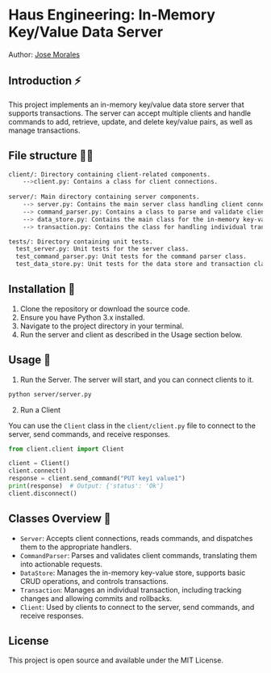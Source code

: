 # Haus Engineering: In-Memory Key/Value Data Server
Author: [Jose Morales](https://www.linkedin.com/in/moralesdev/)


## Introduction ⚡

This project implements an in-memory key/value data store server that supports transactions. The server can accept multiple clients and handle commands to add, retrieve, update, and delete key/value pairs, as well as manage transactions.

## File structure 👨‍💻

```bash
client/: Directory containing client-related components.
    -->client.py: Contains a class for client connections.
    
server/: Main directory containing server components.
    --> server.py: Contains the main server class handling client connections and dispatching commands.
    --> command_parser.py: Contains a class to parse and validate client commands.
    --> data_store.py: Contains the main class for the in-memory key-value store, managing transactions.
    --> transaction.py: Contains the class for handling individual transactions.

tests/: Directory containing unit tests.
  test_server.py: Unit tests for the server class.
  test_command_parser.py: Unit tests for the command parser class.
  test_data_store.py: Unit tests for the data store and transaction classes.
```

## Installation 🎉

1. Clone the repository or download the source code.
2. Ensure you have Python 3.x installed.
3. Navigate to the project directory in your terminal.
4. Run the server and client as described in the Usage section below.

## Usage 💎

1. Run the Server. The server will start, and you can connect clients to it.

```bash
python server/server.py
```

2. Run a Client

You can use the `Client` class in the `client/client.py` file to connect to the server, send commands, and receive responses.

```python
from client.client import Client

client = Client()
client.connect()
response = client.send_command("PUT key1 value1")
print(response)  # Output: {'status': 'Ok'}
client.disconnect()
```

## Classes Overview 🎨

- `Server`: Accepts client connections, reads commands, and dispatches them to the appropriate handlers.
- `CommandParser`: Parses and validates client commands, translating them into actionable requests.
- `DataStore`: Manages the in-memory key-value store, supports basic CRUD operations, and controls transactions.
- `Transaction`: Manages an individual transaction, including tracking changes and allowing commits and rollbacks.
- `Client`: Used by clients to connect to the server, send commands, and receive responses.


## License

This project is open source and available under the MIT License. 